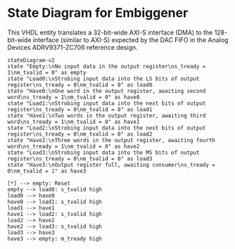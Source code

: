 # State Diagram for Embiggener

This VHDL entity translates a 32-bit-wide AXI-S interface (DMA) to the 128-bit-wide interface (similar to AXI-S) expected by the DAC FIFO in the Analog Devices ADRV9371-ZC706 reference design.

```mermaid
stateDiagram-v2
state "Empty:\nNo input data in the output register\ns_tready = 1\nm_tvalid = 0" as empty
state "Load0:\nStrobing input data into the LS bits of output register\ns_tready = 0\nm_tvalid = 0" as load0
state "Have0:\nOne word in the output register, awaiting second word\ns_tready = 1\nm_tvalid = 0" as have0
state "Load1:\nStrobing input data into the next bits of output register\ns_tready = 0\nm_tvalid = 0" as load1
state "Have1:\nTwo words in the output register, awaiting third word\ns_tready = 1\nm_tvalid = 0" as have1
state "Load2:\nStrobing input data into the next bits of output register\ns_tready = 0\nm_tvalid = 0" as load2
state "Have2:\nThree words in the output register, awaiting fourth word\ns_tready = 1\nm_tvalid = 0" as have2
state "Load3:\nStrobing input data into the MS bits of output register\ns_tready = 0\nm_tvalid = 0" as load3
state "Have3:\nOutput register full, awaiting consumer\ns_tready = 0\nm_tvalid = 1" as have3

[*] --> empty: Reset
empty --> load0: s_tvalid high
load0 --> have0
have0 --> load1: s_tvalid high
load1 --> have1
have1 --> load2: s_tvalid high
load2 --> have2
have2 --> load3: s_tvalid high
load3 --> have3
have3 --> empty: m_tready high

```

